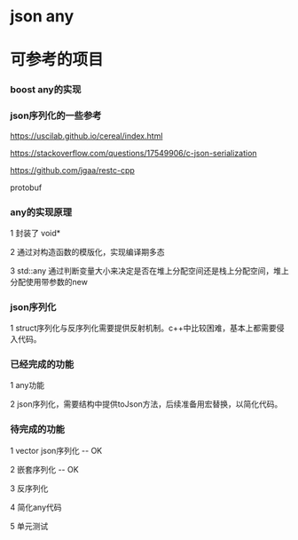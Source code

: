 # json any 

# 可参考的项目

### boost any的实现

### json序列化的一些参考
https://uscilab.github.io/cereal/index.html

https://stackoverflow.com/questions/17549906/c-json-serialization

https://github.com/jgaa/restc-cpp

protobuf

### any的实现原理

1 封装了 void* 

2 通过对构造函数的模版化，实现编译期多态

3 std::any 通过判断变量大小来决定是否在堆上分配空间还是栈上分配空间，堆上分配使用带参数的new

### json序列化

1 struct序列化与反序列化需要提供反射机制。c++中比较困难，基本上都需要侵入代码。

### 已经完成的功能

1 any功能

2 json序列化，需要结构中提供toJson方法，后续准备用宏替换，以简化代码。

### 待完成的功能

1 vector json序列化 -- OK

2 嵌套序列化  -- OK

3 反序列化

4 简化any代码

5 单元测试